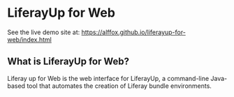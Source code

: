 # LiferayUp for Web

See the live demo site at: https://alffox.github.io/liferayup-for-web/index.html

## What is LiferayUp for Web?
Liferay up for Web is the web interface for LiferayUp, a command-line Java-based tool that automates the creation of Liferay bundle environments.